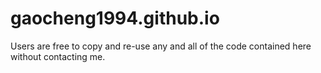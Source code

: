 gaocheng1994.github.io
=====================
Users are free to copy and re-use any and all of the code contained here without contacting me.
